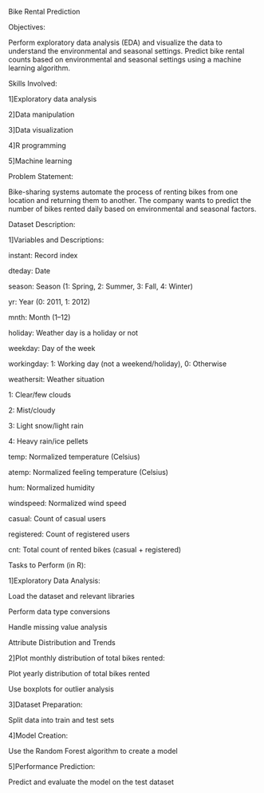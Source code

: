 Bike Rental Prediction

Objectives:

Perform exploratory data analysis (EDA) and visualize the data to understand the environmental and seasonal settings.
Predict bike rental counts based on environmental and seasonal settings using a machine learning algorithm.

Skills Involved:

1]Exploratory data analysis

2]Data manipulation

3]Data visualization

4]R programming

5]Machine learning


Problem Statement:

Bike-sharing systems automate the process of renting bikes from one location and returning them to another. The company wants to predict the number of bikes rented daily based on environmental and seasonal factors.

Dataset Description:


1]Variables and Descriptions:

instant: Record index

dteday: Date

season: Season (1: Spring, 2: Summer, 3: Fall, 4: Winter)

yr: Year (0: 2011, 1: 2012)

mnth: Month (1–12)

holiday: Weather day is a holiday or not

weekday: Day of the week

workingday: 1: Working day (not a weekend/holiday), 0: Otherwise

weathersit: Weather situation

1: Clear/few clouds

2: Mist/cloudy

3: Light snow/light rain

4: Heavy rain/ice pellets

temp: Normalized temperature (Celsius)

atemp: Normalized feeling temperature (Celsius)

hum: Normalized humidity

windspeed: Normalized wind speed

casual: Count of casual users

registered: Count of registered users

cnt: Total count of rented bikes (casual + registered)



Tasks to Perform (in R):


1]Exploratory Data Analysis:


Load the dataset and relevant libraries

Perform data type conversions

Handle missing value analysis

Attribute Distribution and Trends


2]Plot monthly distribution of total bikes rented:


Plot yearly distribution of total bikes rented

Use boxplots for outlier analysis


3]Dataset Preparation:


Split data into train and test sets


4]Model Creation:

Use the Random Forest algorithm to create a model

5]Performance Prediction:

Predict and evaluate the model on the test dataset
